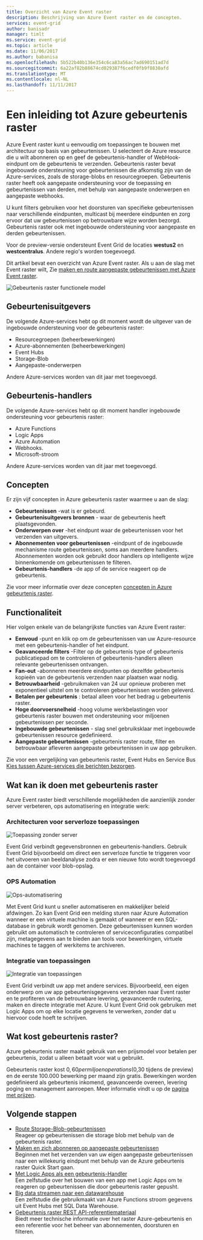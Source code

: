 ```yaml
---
title: Overzicht van Azure Event raster
description: Beschrijving van Azure Event raster en de concepten.
services: event-grid
author: banisadr
manager: timlt
ms.service: event-grid
ms.topic: article
ms.date: 11/06/2017
ms.author: babanisa
ms.openlocfilehash: 5b522b40b136e354c6ca83a56ac7ad690151ad7d
ms.sourcegitcommit: 6a22af82b88674cd029387f6cedf0fb9f8830afd
ms.translationtype: MT
ms.contentlocale: nl-NL
ms.lasthandoff: 11/11/2017
---
```

# <a name="an-introduction-to-azure-event-grid"></a>Een inleiding tot Azure gebeurtenis raster

Azure Event raster kunt u eenvoudig om toepassingen te bouwen met architectuur op basis van gebeurtenissen. U selecteert de Azure resource die u wilt abonneren op en geef de gebeurtenis-handler of WebHook-eindpunt om de gebeurtenis te verzenden. Gebeurtenis raster bevat ingebouwde ondersteuning voor gebeurtenissen die afkomstig zijn van de Azure-services, zoals de storage-blobs en resourcegroepen. Gebeurtenis raster heeft ook aangepaste ondersteuning voor de toepassing en gebeurtenissen van derden, met behulp van aangepaste onderwerpen en aangepaste webhooks. 

U kunt filters gebruiken voor het doorsturen van specifieke gebeurtenissen naar verschillende eindpunten, multicast bij meerdere eindpunten en zorg ervoor dat uw gebeurtenissen op betrouwbare wijze worden bezorgd. Gebeurtenis raster ook met ingebouwde ondersteuning voor aangepaste en derden gebeurtenissen.

Voor de preview-versie ondersteunt Event Grid de locaties **westus2** en **westcentralus**. Andere regio's worden toegevoegd.

Dit artikel bevat een overzicht van Azure Event raster. Als u aan de slag met Event raster wilt, Zie [maken en route aangepaste gebeurtenissen met Azure Event raster](custom-event-quickstart.md).

![Gebeurtenis raster functionele model](./media/overview/event-grid-functional-model.png)

## <a name="event-publishers"></a>Gebeurtenisuitgevers

De volgende Azure-services hebt op dit moment wordt de uitgever van de ingebouwde ondersteuning voor de gebeurtenis raster:

* Resourcegroepen (beheerbewerkingen)
* Azure-abonnementen (beheerbewerkingen)
* Event Hubs
* Storage-Blob
* Aangepaste-onderwerpen

Andere Azure-services worden van dit jaar met toegevoegd.

## <a name="event-handlers"></a>Gebeurtenis-handlers

De volgende Azure-services hebt op dit moment handler ingebouwde ondersteuning voor gebeurtenis raster: 

* Azure Functions
* Logic Apps
* Azure Automation
* Webhooks.
* Microsoft-stroom

Andere Azure-services worden van dit jaar met toegevoegd.

## <a name="concepts"></a>Concepten

Er zijn vijf concepten in Azure gebeurtenis raster waarmee u aan de slag:

* **Gebeurtenissen** -wat is er gebeurd.
* **Gebeurtenisuitgevers bronnen** - waar de gebeurtenis heeft plaatsgevonden.
* **Onderwerpen over** -het eindpunt waar de gebeurtenissen voor het verzenden van uitgevers.
* **Abonnementen voor gebeurtenissen** -eindpunt of de ingebouwde mechanisme route gebeurtenissen, soms aan meerdere handlers. Abonnementen worden ook gebruikt door handlers op intelligente wijze binnenkomende om gebeurtenissen te filteren.
* **Gebeurtenis-handlers** -de app of de service reageert op de gebeurtenis.

Zie voor meer informatie over deze concepten [concepten in Azure gebeurtenis raster](concepts.md).

## <a name="capabilities"></a>Functionaliteit

Hier volgen enkele van de belangrijkste functies van Azure Event raster:

* **Eenvoud** -punt en klik op om de gebeurtenissen van uw Azure-resource met een gebeurtenis-handler of het eindpunt.
* **Geavanceerde filters** -Filter op de gebeurtenis type of gebeurtenis publicatiepad om te controleren of gebeurtenis-handlers alleen relevante gebeurtenissen ontvangen.
* **Fan-out** -abonneren meerdere eindpunten op dezelfde gebeurtenis kopieën van de gebeurtenis verzenden naar plaatsen waar nodig.
* **Betrouwbaarheid** -gebruikmaken van 24 uur opnieuw proberen met exponentieel uitstel om te controleren gebeurtenissen worden geleverd.
* **Betalen per gebeurtenis** : betaal alleen voor het bedrag u gebeurtenis raster.
* **Hoge doorvoersnelheid** -hoog volume werkbelastingen voor gebeurtenis raster bouwen met ondersteuning voor miljoenen gebeurtenissen per seconde.
* **Ingebouwde gebeurtenissen** - slag snel gebruiksklaar met ingebouwde gebeurtenissen resource gedefinieerd.
* **Aangepaste gebeurtenissen** -gebeurtenis raster route, filter en betrouwbaar afleveren aangepaste gebeurtenissen in uw app gebruiken.

Zie voor een vergelijking van gebeurtenis raster, Event Hubs en Service Bus [Kies tussen Azure-services die berichten bezorgen](compare-messaging-services.md).

## <a name="what-can-i-do-with-event-grid"></a>Wat kan ik doen met gebeurtenis raster

Azure Event raster biedt verschillende mogelijkheden die aanzienlijk zonder server verbeteren, ops automatisering en integratie werk: 

### <a name="serverless-application-architectures"></a>Architecturen voor serverloze toepassingen

![Toepassing zonder server](./media/overview/serverless_web_app.png)

Event Grid verbindt gegevensbronnen en gebeurtenis-handlers. Gebruik Event Grid bijvoorbeeld om direct een serverloze functie te triggeren voor het uitvoeren van beeldanalyse zodra er een nieuwe foto wordt toegevoegd aan de container voor blob-opslag. 

### <a name="ops-automation"></a>OPS Automation

![Ops-automatisering](./media/overview/Ops_automation.png)

Met Event Grid kunt u sneller automatiseren en makkelijker beleid afdwingen. Zo kan Event Grid een melding sturen naar Azure Automation wanneer er een virtuele machine is gemaakt of wanneer er een SQL-database in gebruik wordt genomen. Deze gebeurtenissen kunnen worden gebruikt om automatisch te controleren of serviceconfiguraties compatibel zijn, metagegevens aan te bieden aan tools voor bewerkingen, virtuele machines te taggen of werkitems te archiveren.

### <a name="application-integration"></a>Integratie van toepassingen

![Integratie van toepassingen](./media/overview/app_integration.png)

Event Grid verbindt uw app met andere services. Bijvoorbeeld, een eigen onderwerp om uw app gebeurtenisgegevens verzenden naar Event raster en te profiteren van de betrouwbare levering, geavanceerde routering, maken en directe integratie met Azure. U kunt Event Grid ook gebruiken met Logic Apps om op elke locatie gegevens te verwerken, zonder dat u hiervoor code hoeft te schrijven. 

## <a name="how-much-does-event-grid-cost"></a>Wat kost gebeurtenis raster?

Azure gebeurtenis raster maakt gebruik van een prijsmodel voor betalen per gebeurtenis, zodat u alleen betaalt voor wat u gebruikt.

Gebeurtenis raster kost $0,60 per miljoen operations ($0,30 tijdens de preview) en de eerste 100.000 bewerking per maand zijn gratis. Bewerkingen worden gedefinieerd als gebeurtenis inkomend, geavanceerde overeen, levering poging en management aanroepen.  Meer informatie vindt u op de [pagina met prijzen](https://azure.microsoft.com/pricing/details/event-grid/).

## <a name="next-steps"></a>Volgende stappen

* [Route Storage-Blob-gebeurtenissen](../storage/blobs/storage-blob-event-quickstart.md?toc=%2fazure%2fevent-grid%2ftoc.json)  
  Reageer op gebeurtenissen die storage blob met behulp van de gebeurtenis raster.
* [Maken en zich abonneren op aangepaste gebeurtenissen](custom-event-quickstart.md)  
  Beginnen met het verzenden van uw eigen aangepaste gebeurtenissen naar een willekeurig eindpunt met behulp van de Azure gebeurtenis raster Quick Start gaan.
* [Met Logic Apps als een gebeurtenis-Handler](monitor-virtual-machine-changes-event-grid-logic-app.md)  
  Een zelfstudie over het bouwen van een app met Logic Apps om te reageren op gebeurtenissen die door gebeurtenis raster gepusht.
* [Big data streamen naar een datawarehouse](event-grid-event-hubs-integration.md)  
  Een zelfstudie die gebruikmaakt van Azure Functions stroom gegevens uit Event Hubs met SQL Data Warehouse.
* [Gebeurtenis raster REST API-referentiemateriaal](/rest/api/eventgrid)  
  Biedt meer technische informatie over het raster Azure-gebeurtenis en een referentie voor het beheer van abonnementen, doorsturen en filteren.